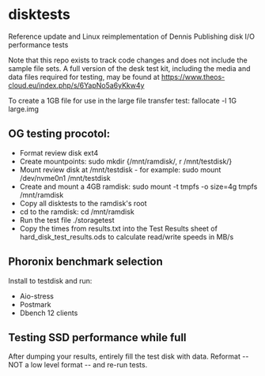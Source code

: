 # disktests
Reference update and Linux reimplementation of Dennis Publishing disk I/O performance tests

Note that this repo exists to track code changes and does not include the sample file sets.
A full version of the desk test kit, including the media and data files required for testing, may be found at https://www.theos-cloud.eu/index.php/s/6YapNo5a6yKkw4y

To create a 1GB file for use in the large file transfer test:
fallocate -l 1G large.img

## OG testing procotol:

* Format review disk ext4
* Create mountpoints: sudo mkdir {/mnt/ramdisk/, r /mnt/testdisk/}
* Mount review disk at /mnt/testdisk - for example: sudo mount /dev/nvme0n1 /mnt/testdisk
* Create and mount a 4GB ramdisk: sudo mount -t tmpfs -o size=4g tmpfs /mnt/ramdisk
* Copy all disktests to the ramdisk's root
* cd to the ramdisk: cd /mnt/ramdisk
* Run the test file ./storagetest
* Copy the times from results.txt into the Test Results sheet of hard_disk_test_results.ods to calculate read/write speeds in MB/s 

## Phoronix benchmark selection

Install to testdisk and run:
* Aio-stress
* Postmark
* Dbench 12 clients

## Testing SSD performance while full

After dumping your results, entirely fill the test disk with data.
Reformat -- NOT a low level format -- and re-run tests.
